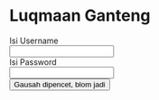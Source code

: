 <!doctype html>
<html>
 <head> 
  <title>Luqmaan Iseng²</title> 
  <link rel="stylesheet" href="style.css"> 
 </head> 
 <body> 
  <div class="container"> 
   <h1>Luqmaan Ganteng</h1> 
   <form> 
    <label>Isi Username</label> 
    <br> 
    <input type="text"> 
    <br> 
    <label>Isi Password</label> 
    <br> 
    <input type="password"> 
    <br> 
    <button>Gausah dipencet, blom jadi</button> 
   </form> 
  </div> 
 </body>
</html>
